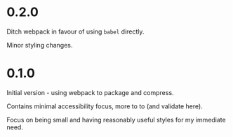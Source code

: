 # 0.2.0

Ditch webpack in favour of using `babel` directly.

Minor styling changes.


# 0.1.0

Initial version - using webpack to package and compress.

Contains minimal accessibility focus, more to to (and validate here).

Focus on being small and having reasonably useful styles for my immediate need.

